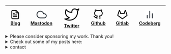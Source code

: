 | [![](https://raw.githubusercontent.com/bgcicca/bgcicca/refs/heads/main/icons/file-text.svg) Blog](https://www.bgcicca.com.br) | [![](https://raw.githubusercontent.com/bgcicca/bgcicca/refs/heads/main/icons/cloud.svg) Mastodon](https://mastodon.social/@bgcicca) | [![](https://raw.githubusercontent.com/bgcicca/bgcicca/refs/heads/main/icons/twitter.svg) Twitter](https://x.com/bgcicca) | [![](https://raw.githubusercontent.com/bgcicca/bgcicca/refs/heads/main/icons/github.svg) Github](https://github.com/bgcicca) | [![](https://raw.githubusercontent.com/bgcicca/bgcicca/refs/heads/main/icons/gitlab.svg) Gitlab](https://gitlab.com/BrunoCiccarino) | [![](https://raw.githubusercontent.com/bgcicca/bgcicca/refs/heads/main/icons/bar-chart-2.svg) Codeberg](https://codeberg.org/bgcicca) |
|-------------------------------------------------------------------------------------------------------------|------------------------------------------------------------------------------------------------------------------------|-----------------------------------------------------------------------------------------------------------------------------------|-------------------------------------------------------------------------------------------------------------------|-------------------------------------------------------------------------------------------------------------------|----------------------------------------------------------------------------------------------------------------------------|
<details>
  <summary>
    Please consider sponsoring my work.  Thank you!
  </summary>
  <div align="center"> 

[!["Buy Me A Coffee"](https://www.buymeacoffee.com/assets/img/custom_images/orange_img.png)](https://buymeacoffee.com/ciccabr9p)
[!["ko-fi"](https://img.shields.io/badge/Ko--fi-F16061?style=for-the-badge&logo=ko-fi&logoColor=white)](https://ko-fi.com/brunociccarinoo)
[!["github-sponsors"](https://img.shields.io/badge/sponsor-30363D?style=for-the-badge&logo=GitHub-Sponsors&logoColor=#white)](https://github.com/sponsors/BrunoCiccarino/)

</div>
</details>

<details>
  <summary>
    Check out some of my posts here:
  </summary>
  
  ![Under the Hood of Lists - A Low-Level Exploration of Cons Cells in Lisp](https://www.bgcicca.com.br/posts/2025-03-03.html)</br>
  ![The Origins of car and cdr in Lisp](https://www.bgcicca.com.br/posts/2025-03-02.html)
</details>
<details>
  <summary>
    contact
  </summary>
  
  [email](bgcicca@proton.me)<br>
  [matrix](https://cicca:matrix.org)<br>
  [telegram](https://t.me/bgcicca)
</details>
